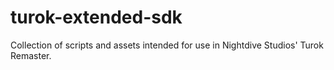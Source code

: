# turok-extended-sdk
Collection of scripts and assets intended for use in Nightdive Studios' Turok Remaster.
